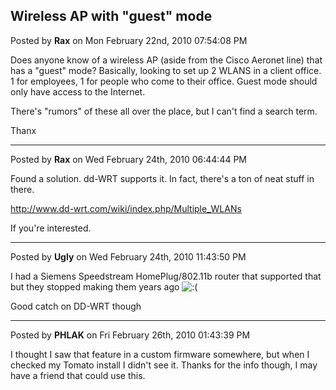 ## Wireless AP with &quot;guest&quot; mode
Posted by **Rax** on Mon February 22nd, 2010 07:54:08 PM

Does anyone know of a wireless AP (aside from the Cisco Aeronet line) that has a &quot;guest&quot; mode? Basically, looking to set up 2 WLANS in a client office. 1 for employees, 1 for people who come to their office. Guest mode should only have access to the Internet.

There's &quot;rumors&quot; of these all over the place, but I can't find a search term.

Thanx

--------------------------------------------------------------------------------

Posted by **Rax** on Wed February 24th, 2010 06:44:44 PM

Found a solution. dd-WRT supports it. In fact, there's a ton of neat stuff in there.

<!-- m --><a class="postlink" href="http://www.dd-wrt.com/wiki/index.php/Multiple_WLANs">http://www.dd-wrt.com/wiki/index.php/Multiple_WLANs</a><!-- m -->

If you're interested.

--------------------------------------------------------------------------------

Posted by **Ugly** on Wed February 24th, 2010 11:43:50 PM

I had a Siemens Speedstream HomePlug/802.11b router that supported that but they stopped making them years ago <!-- s:( --><img src="{SMILIES_PATH}/icon_e_sad.gif" alt=":(" title="Sad" /><!-- s:( -->

Good catch on DD-WRT though

--------------------------------------------------------------------------------

Posted by **PHLAK** on Fri February 26th, 2010 01:43:39 PM

I thought I saw that feature in a custom firmware somewhere, but when I checked my Tomato install I didn't see it.  Thanks for the info though, I may have a friend that could use this.
